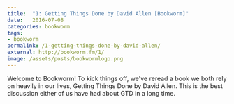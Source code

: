 ```yaml
---
title:  "1: Getting Things Done by David Allen [Bookworm]"
date:   2016-07-08
categories: bookworm
tags:
- bookworm
permalink: /1-getting-things-done-by-david-allen/
external: http://bookworm.fm/1/
image: /assets/posts/bookwormlogo.png
---
```

Welcome to Bookworm! To kick things off, we've reread a book we both rely on heavily in our lives, Getting Things Done by David Allen. This is the best discussion either of us have had about GTD in a long time.
<!--more-->